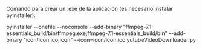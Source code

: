 Comando para crear un .exe de la aplicación (es necesario instalar pyinstaller):

pyinstaller --onefile --noconsole --add-binary "ffmpeg-7.1-essentials_build/bin/ffmpeg.exe;ffmpeg-7.1-essentials_build/bin" --add-binary "icon/icon.ico;icon" --icon=icon/icon.ico yutubeVideoDownloader.py
